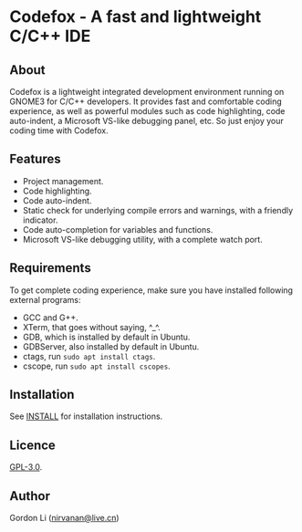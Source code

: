 # Codefox - A fast and lightweight C/C++ IDE

## About
Codefox is a lightweight integrated development environment running on
GNOME3 for C/C++ developers. It provides fast and comfortable coding experience, as well as
powerful modules such as code highlighting, code auto-indent, a Microsoft
VS-like debugging panel, etc. So just enjoy your coding time with Codefox.

## Features
* Project management.
* Code highlighting.
* Code auto-indent.
* Static check for underlying compile errors and warnings, with a friendly
indicator.
* Code auto-completion for variables and functions.
* Microsoft VS-like debugging utility, with a complete watch port.

## Requirements
To get complete coding experience, make sure you have installed following external programs:
* GCC and G++.
* XTerm, that goes without saying, ^\_^.
* GDB, which is installed by default in Ubuntu.
* GDBServer, also installed by default in Ubuntu.
* ctags, run `sudo apt install ctags`.
* cscope, run `sudo apt install cscopes`.

## Installation
See [INSTALL](https://github.com/nirvanan/Codefox/blob/master/INSTALL) for installation instructions.

## Licence
[GPL-3.0](https://www.gnu.org/licenses/gpl-3.0.en.html).

## Author
Gordon Li (nirvanan@live.cn)
